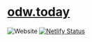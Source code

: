 # [odw.today](https://odw-today.netlify.app/)
![Website](https://img.shields.io/website?url=https%3A%2F%2Fodw-today.netlify.app%2F)
[![Netlify Status](https://api.netlify.com/api/v1/badges/24471553-c536-4e0f-8e62-ece183c3f60e/deploy-status)](https://app.netlify.com/sites/odenwald-garbage/deploys)
